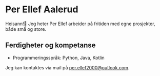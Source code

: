 # Per Ellef Aalerud
Heisann!👋 Jeg heter Per Ellef arbeider på fritiden med egne prosjekter, både små og store.
## Ferdigheter og kompetanse
- Programmeringsspråk: Python, Java, Kotlin

Jeg kan kontaktes via mail på per.ellef2000@outlook.com.
